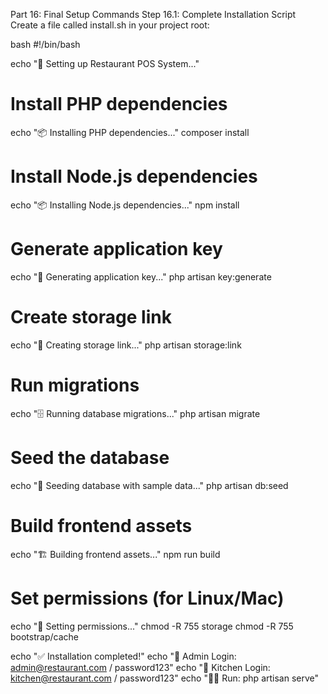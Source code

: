 Part 16: Final Setup Commands
Step 16.1: Complete Installation Script
Create a file called install.sh in your project root:

bash
#!/bin/bash

echo "🚀 Setting up Restaurant POS System..."

# Install PHP dependencies

echo "📦 Installing PHP dependencies..."
composer install

# Install Node.js dependencies

echo "📦 Installing Node.js dependencies..."
npm install

# Generate application key

echo "🔑 Generating application key..."
php artisan key:generate

# Create storage link

echo "🔗 Creating storage link..."
php artisan storage:link

# Run migrations

echo "🗄️ Running database migrations..."
php artisan migrate

# Seed the database

echo "🌱 Seeding database with sample data..."
php artisan db:seed

# Build frontend assets

echo "🏗️ Building frontend assets..."
npm run build

# Set permissions (for Linux/Mac)

echo "🔐 Setting permissions..."
chmod -R 755 storage
chmod -R 755 bootstrap/cache

echo "✅ Installation completed!"
echo "👤 Admin Login: admin@restaurant.com / password123"
echo "🍳 Kitchen Login: kitchen@restaurant.com / password123"
echo "🏃‍♂️ Run: php artisan serve"
